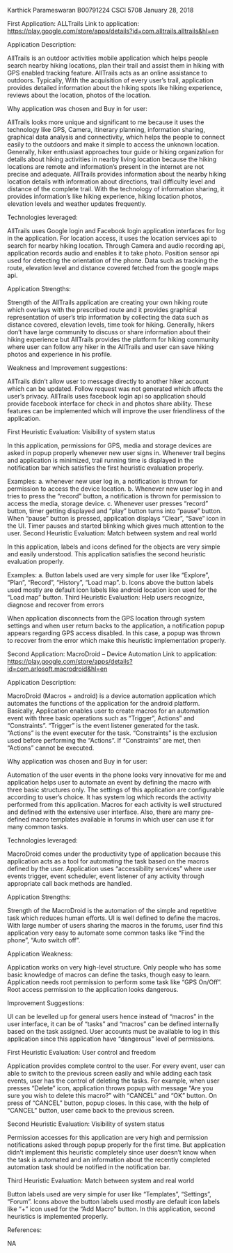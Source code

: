 Karthick Parameswaran B00791224 CSCI 5708 January 28, 2018

First Application: ALLTrails Link to application: https://play.google.com/store/apps/details?id=com.alltrails.alltrails&hl=en

Application Description:

AllTrails is an outdoor activities mobile application which helps people search nearby hiking locations, plan their trail and assist them in hiking with GPS enabled tracking feature. AllTrails acts as an online assistance to outdoors. Typically, With the acquisition of every user’s trail, application provides detailed information about the hiking spots like hiking experience, reviews about the location, photos of the location.

Why application was chosen and Buy in for user:

AllTrails looks more unique and significant to me because it uses the technology like GPS, Camera, itinerary planning, information sharing, graphical data analysis and connectivity, which helps the people to connect easily to the outdoors and make it simple to access the unknown location. Generally, hiker enthusiast approaches tour guide or hiking organization for details about hiking activities in nearby living location because the hiking locations are remote and information’s present in the internet are not precise and adequate. AllTrails provides information about the nearby hiking location details with information about directions, trail difficulty level and distance of the complete trail. With the technology of information sharing, it provides information’s like hiking experience, hiking location photos, elevation levels and weather updates frequently.

Technologies leveraged:

AllTrails uses Google login and Facebook login application interfaces for log in the application. For location access, it uses the location services api to search for nearby hiking location. Through Camera and audio recording api, application records audio and enables it to take photo. Position sensor api used for detecting the orientation of the phone. Data such as tracking the route, elevation level and distance covered fetched from the google maps api.

Application Strengths:

Strength of the AllTrails application are creating your own hiking route which overlays with the prescribed route and it provides graphical representation of user’s trip information by collecting the data such as distance covered, elevation levels, time took for hiking. Generally, hikers don’t have large community to discuss or share information about their hiking experience but AllTrails provides the platform for hiking community where user can follow any hiker in the AllTrails and user can save hiking photos and experience in his profile.

Weakness and Improvement suggestions:

AllTrails didn’t allow user to message directly to another hiker account which can be updated. Follow request was not generated which affects the user’s privacy. AllTrails uses facebook login api so application should provide facebook interface for check in and photos share ability. These features can be implemented which will improve the user friendliness of the application.

First Heuristic Evaluation: Visibility of system status

In this application, permissions for GPS, media and storage devices are asked in popup properly whenever new user signs in. Whenever trail begins and application is minimized, trail running time is displayed in the notification bar which satisfies the first heuristic evaluation properly.

Examples: a.	whenever new user log in, a notification is thrown for permission to access the device location. b.	Whenever new user log in and tries to press the “record” button, a notification is thrown for permission to access the media, storage device. c. Whenever user presses “record” button, timer getting displayed and “play” button turns into “pause” button. When “pause” button is pressed, application displays “Clear”, “Save” icon in the UI. Timer pauses and started blinking which gives much attention to the user. Second Heuristic Evaluation: Match between system and real world

In this application, labels and icons defined for the objects are very simple and easily understood. This application satisfies the second heuristic evaluation properly.

Examples: a.	Button labels used are very simple for user like “Explore”, “Plan”, “Record”, “History”, “Load map”. b.	Icons above the button labels used mostly are default icon labels like android location icon used for the “Load map” button. Third Heuristic Evaluation: Help users recognize, diagnose and recover from errors

When application disconnects from the GPS location through system settings and when user return backs to the application, a notification popup appears regarding GPS access disabled. In this case, a popup was thrown to recover from the error which make this heuristic implementation properly.

Second Application: MacroDroid – Device Automation 
Link to application: https://play.google.com/store/apps/details?id=com.arlosoft.macrodroid&hl=en

Application Description:

MacroDroid (Macros + android) is a device automation application which automates the functions of the application for the android platform. Basically, Application enables user to create macros for an automation event with three basic operations such as “Trigger”, Actions” and “Constraints”. “Trigger” is the event listener generated for the task. “Actions” is the event executer for the task. “Constraints” is the exclusion used before performing the “Actions”. If “Constraints” are met, then “Actions” cannot be executed.

Why application was chosen and Buy in for user:

Automation of the user events in the phone looks very innovative for me and application helps user to automate an event by defining the macro with three basic structures only. The settings of this application are configurable according to user’s choice. It has system log which records the activity performed from this application. Macros for each activity is well structured and defined with the extensive user interface. Also, there are many pre-defined macro templates available in forums in which user can use it for many common tasks.

Technologies leveraged:

MacroDroid comes under the productivity type of application because this application acts as a tool for automating the task based on the macros defined by the user. Application uses “accessibility services” where user events trigger, event scheduler, event listener of any activity through appropriate call back methods are handled.

Application Strengths:

Strength of the MacroDroid is the automation of the simple and repetitive task which reduces human efforts. UI is well defined to define the macros. With large number of users sharing the macros in the forums, user find this application very easy to automate some common tasks like “Find the phone”, “Auto switch off”.

Application Weakness:

Application works on very high-level structure. Only people who has some basic knowledge of macros can define the tasks, though easy to learn. Application needs root permission to perform some task like “GPS On/Off”. Root access permission to the application looks dangerous.

Improvement Suggestions:

UI can be levelled up for general users hence instead of “macros” in the user interface, it can be of “tasks” and “macros” can be defined internally based on the task assigned. User accounts must be available to log in this application since this application have “dangerous” level of permissions.

First Heuristic Evaluation: User control and freedom

Application provides complete control to the user. For every event, user can able to switch to the previous screen easily and while adding each task events, user has the control of deleting the tasks. For example, when user presses “Delete” icon, application throws popup with message “Are you sure you wish to delete this macro?” with “CANCEL” and “OK” button. On press of “CANCEL” button, popup closes. In this case, with the help of “CANCEL” button, user came back to the previous screen.

Second Heuristic Evaluation: Visibility of system status

Permission accesses for this application are very high and permission notifications asked through popup properly for the first time. But application didn’t implement this heuristic completely since user doesn’t know when the task is automated and an information about the recently completed automation task should be notified in the notification bar.

Third Heuristic Evaluation: Match between system and real world

Button labels used are very simple for user like “Templates”, “Settings”, “Forum”. Icons above the button labels used mostly are default icon labels like “+” icon used for the “Add Macro” button. In this application, second heuristics is implemented properly.

References:

NA
